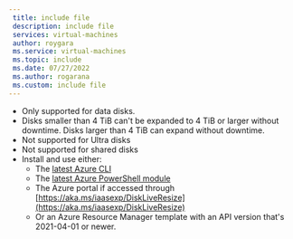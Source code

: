 ```yaml
---
 title: include file
 description: include file
 services: virtual-machines
 author: roygara
 ms.service: virtual-machines
 ms.topic: include
 ms.date: 07/27/2022
 ms.author: rogarana
 ms.custom: include file
---    
```

- Only supported for data disks.
- Disks smaller than 4 TiB can't be expanded to 4 TiB or larger without downtime. Disks larger than 4 TiB can expand without downtime.
- Not supported for Ultra disks 
- Not supported for shared disks
- Install and use either:
    - The [latest Azure CLI](/cli/azure/install-azure-cli)
    - The [latest Azure PowerShell module](/powershell/azure/install-az-ps)
    - The Azure portal if accessed through [https://aka.ms/iaasexp/DiskLiveResize](https://aka.ms/iaasexp/DiskLiveResize)
    - Or an Azure Resource Manager template with an API version that's 2021-04-01 or newer.
